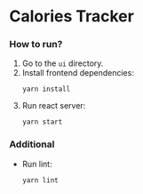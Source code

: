 # Calories Tracker 

### How to run?

1. Go to the `ui` directory.
1. Install frontend dependencies:
    ```shell script
    yarn install
    ```
2. Run react server:
    ```shell script
    yarn start
    ```


### Additional
* Run lint: 
   ```shell script
   yarn lint
   ```
